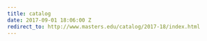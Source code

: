 ```yaml
---
title: catalog
date: 2017-09-01 18:06:00 Z
redirect_to: http://www.masters.edu/catalog/2017-18/index.html
---
```


